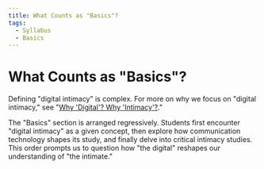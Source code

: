 ```yaml
---
title: What Counts as "Basics"?
tags:
  - Syllabus
  - Basics
---
```


# What Counts as "Basics"?

Defining "digital intimacy" is complex. For more on why we focus on "digital intimacy," see "[Why 'Digital'? Why 'Intimacy'?](../../../about/whyname.md)."

The "Basics" section is arranged regressively. Students first encounter "digital intimacy" as a given concept, then explore how communication technology shapes its study, and finally delve into critical intimacy studies. This order prompts us to question how "the digital" reshapes our understanding of "the intimate."